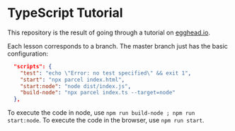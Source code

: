 # TypeScript Tutorial

This repository is the result of going through a tutorial on [egghead.io](https://egghead.io/lessons/typescript-setup-a-typescript-project). 

Each lesson corresponds to a branch. The master branch just has the basic configuration:

```json
  "scripts": {
    "test": "echo \"Error: no test specified\" && exit 1",
    "start": "npx parcel index.html",
    "start:node": "node dist/index.js",
    "build-node": "npx parcel index.ts --target=node"
  },
```

To execute the code in node, use `npm run build-node ; npm run start:node`. To execute the code in the browser, use `npm run start`.
